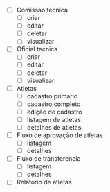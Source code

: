 - [ ] Comissao tecnica
  - [ ] criar
  - [ ] editar
  - [ ] deletar
  - [ ] visualizar
- [ ] Oficial tecnica
  - [ ] criar
  - [ ] editar
  - [ ] deletar
  - [ ] visualizar
- [ ] Atletas
  - [ ] cadastro primario
  - [ ] cadastro completo
  - [ ] edição de cadastro
  - [ ] listagem de atletas
  - [ ] detalhes de atletas
- [ ] Fluxo de aprovação de atletas
  - [ ] listagem
  - [ ] detalhes
- [ ] Fluxo de transferencia
  - [ ] listagem
  - [ ] detalhes
- [ ] Relatório de atletas

